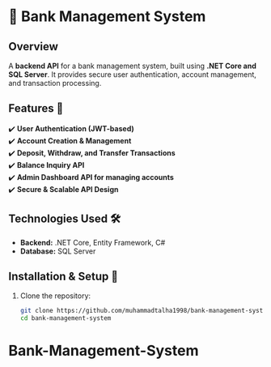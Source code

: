 # 🏦 Bank Management System

## Overview
A **backend API** for a bank management system, built using **.NET Core and SQL Server**. It provides secure user authentication, account management, and transaction processing.

## Features 🚀
✔️ **User Authentication (JWT-based)**  
✔️ **Account Creation & Management**  
✔️ **Deposit, Withdraw, and Transfer Transactions**  
✔️ **Balance Inquiry API**  
✔️ **Admin Dashboard API for managing accounts**  
✔️ **Secure & Scalable API Design**  

## Technologies Used 🛠️
- **Backend:** .NET Core, Entity Framework, C#
- **Database:** SQL Server

## Installation & Setup 🔧
1. Clone the repository:
   ```bash
   git clone https://github.com/muhammadtalha1998/bank-management-system.git
   cd bank-management-system
# Bank-Management-System
